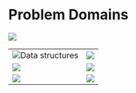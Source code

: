 # Problem Domains

![](https://hrcdn.net/hackerrank/assets/styleguide/logo_wordmark-13074b67abceb42ce8fd38bdeaac6926.svg)

|            |      |
|------------|------|
| ![Data structures](https://cdn.sstatic.net/Sites/cs/Img/apple-touch-icon@2.png?v=324a3e0c2b03)| ![](https://www.pngkit.com/png/full/269-2693118_kloudio-mysql-my-sql-logo-png.png)|
|![](https://encrypted-tbn0.gstatic.com/images?q=tbn:ANd9GcTbhIp59XwUq6s6FVLjY_cvyYR-fX9nY7ihZQSS8th_38QlnLLF&s) | ![](https://cdn4.iconfinder.com/data/icons/logos-and-brands/512/267_Python_logo-512.png)  |
| ![](https://encrypted-tbn0.gstatic.com/images?q=tbn%3AANd9GcQiFVcR_zG0LY-Gn1aQIJ00BQ1BB85CQknk6w&usqp=CAU) | ![](https://sdtimes.com/wp-content/uploads/2018/03/jW4dnFtA_400x400.jpg) |